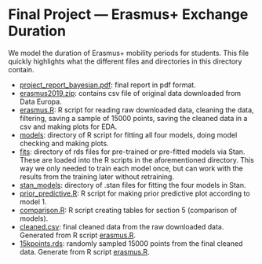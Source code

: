 # Final Project — Erasmus+ Exchange Duration

We model the duration of Erasmus+ mobility periods for students. This file quickly highlights what the different files and directories in this directory contain. 

* [project_report_bayesian.pdf](project_report_bayesian.pdf): final report in pdf format.
* [erasmus2019.zip](erasmus2019.zip): contains csv file of original data downloaded from Data Europa.
* [erasmus.R](erasmus.R): R script for reading raw downloaded data, cleaning the data, filtering, saving a sample of 15000 points, saving the cleaned data in a csv and making plots for EDA. 
* [models](models): directory of R script for fitting all four models, doing model checking and making plots. 
* [fits](fits): directory of rds files for pre-trained or pre-fitted models via Stan. These are loaded into the R scripts in the aforementioned directory. This way we only needed to train each model once, but can work with the results from the training later without retraining. 
* [stan_models](stan_models): directory of .stan files for fitting the four models in Stan.
* [prior_predictive.R](prior_predictive.R): R script for making prior predictive plot according to model 1. 
* [comparison.R](comparison.R): R script creating tables for section 5 (comparison of models).
* [cleaned.csv](cleaned.csv): final cleaned data from the raw downloaded data. Generated from R script [erasmus.R](erasmus.R).
* [15kpoints.rds](15kpoints.rds): randomly sampled 15000 points from the final cleaned data. Generate from R script [erasmus.R](erasmus.R).
